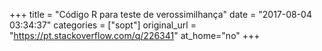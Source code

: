 +++
title = "Código R para teste de verossimilhança"
date = "2017-08-04 03:34:37"
categories = ["sopt"]
original_url = "https://pt.stackoverflow.com/q/226341"
at_home="no"
+++

